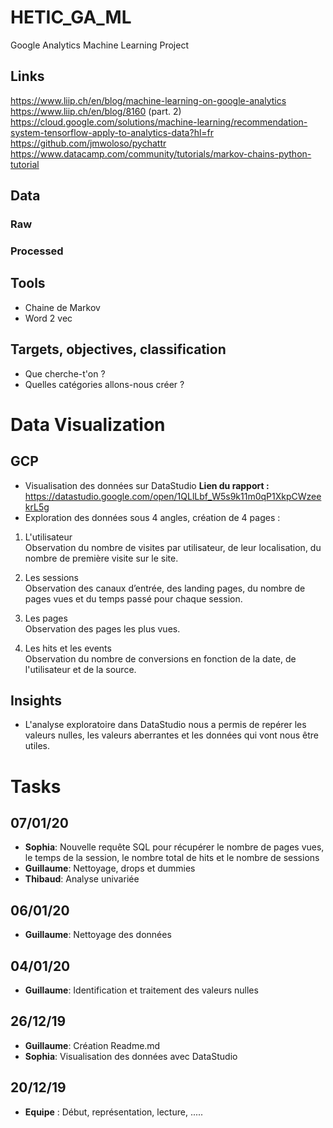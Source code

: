 # HETIC_GA_ML
Google Analytics Machine Learning Project

## Links
https://www.liip.ch/en/blog/machine-learning-on-google-analytics  
https://www.liip.ch/en/blog/8160 (part. 2)  
https://cloud.google.com/solutions/machine-learning/recommendation-system-tensorflow-apply-to-analytics-data?hl=fr  
https://github.com/jmwoloso/pychattr
https://www.datacamp.com/community/tutorials/markov-chains-python-tutorial

## Data
### Raw

### Processed

## Tools
* Chaine de Markov
* Word 2 vec

## Targets, objectives, classification
* Que cherche-t'on ? 
* Quelles catégories allons-nous créer ?

# Data Visualization
## GCP
* Visualisation des données sur DataStudio
**Lien du rapport  :** https://datastudio.google.com/open/1QLlLbf_W5s9k11m0qP1XkpCWzeekrL5g
* Exploration des données sous 4 angles,  création de 4 pages : 
1. L'utilisateur  
Observation du nombre de visites par utilisateur, de leur localisation, du nombre de première visite sur le site.

1. Les sessions  
Observation des canaux d’entrée, des landing pages, du nombre de pages vues et du temps passé pour chaque session.

1. Les pages  
Observation des pages les plus vues.

1. Les hits et les events  
Observation du nombre de conversions en fonction de la date, de l'utilisateur et de la source.

## Insights
* L'analyse exploratoire dans DataStudio nous a permis de repérer les valeurs nulles, les valeurs aberrantes et les données qui vont nous être utiles.  


# Tasks
## 07/01/20
* **Sophia**: Nouvelle requête SQL pour récupérer le nombre de pages vues, le temps de la session, le nombre total de hits et le nombre de sessions
* **Guillaume**: Nettoyage, drops et dummies
* **Thibaud**: Analyse univariée

## 06/01/20
* **Guillaume**: Nettoyage des données

## 04/01/20
* **Guillaume**: Identification et traitement des valeurs nulles

## 26/12/19
* **Guillaume**: Création Readme.md
* **Sophia**: Visualisation des données avec DataStudio

## 20/12/19
* **Equipe** : Début, représentation, lecture, .....
